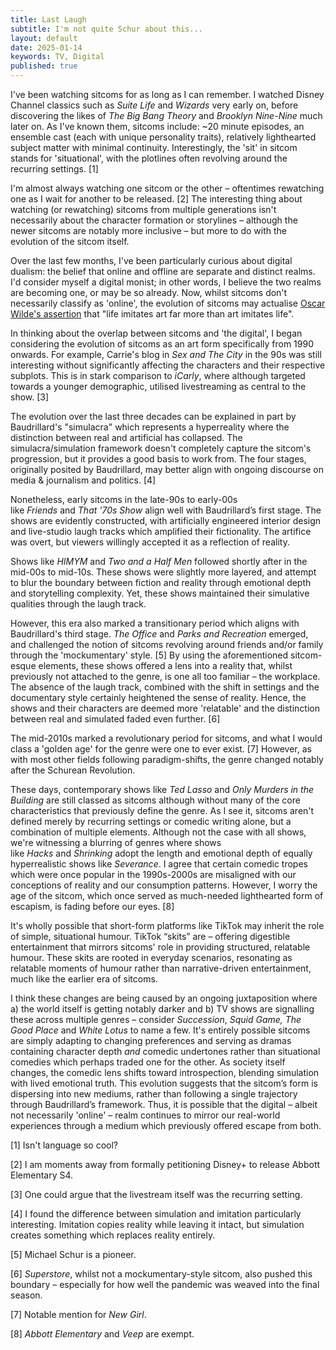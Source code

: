 ```yaml
---
title: Last Laugh
subtitle: I'm not quite Schur about this...
layout: default
date: 2025-01-14
keywords: TV, Digital
published: true
---
```


I've been watching sitcoms for as long as I can remember. I watched Disney Channel classics such as _Suite Life_ and _Wizards_ very early on, before discovering the likes of _The Big Bang Theory_ and _Brooklyn Nine-Nine_ much later on. As I've known them, sitcoms include: ~20 minute episodes, an ensemble cast (each with unique personality traits), relatively lighthearted subject matter with minimal continuity. Interestingly, the 'sit' in sitcom stands for 'situational', with the plotlines often revolving around the recurring settings. \[1\]

I'm almost always watching one sitcom or the other – oftentimes rewatching one as I wait for another to be released. \[2\] The interesting thing about watching (or rewatching) sitcoms from multiple generations isn't necessarily about the character formation or storylines – although the newer sitcoms are notably more inclusive – but more to do with the evolution of the sitcom itself.

Over the last few months, I've been particularly curious about digital dualism: the belief that online and offline are separate and distinct realms. I'd consider myself a digital monist; in other words, I believe the two realms are becoming one, or may be so already. Now, whilst sitcoms don't necessarily classify as 'online', the evolution of sitcoms may actualise [Oscar Wilde's assertion](http://virgil.org/dswo/courses/novel/wilde-lying.pdf) that "life imitates art far more than art imitates life".

In thinking about the overlap between sitcoms and 'the digital', I began considering the evolution of sitcoms as an art form specifically from 1990 onwards. For example, Carrie's blog in _Sex and The City_ in the 90s was still interesting without significantly affecting the characters and their respective subplots. This is in stark comparison to _iCarly_, where although targeted towards a younger demographic, utilised livestreaming as central to the show. \[3\]

The evolution over the last three decades can be explained in part by Baudrillard's "simulacra" which represents a hyperreality where the distinction between real and artificial has collapsed. The simulacra/simulation framework doesn't completely capture the sitcom's progression, but it provides a good basis to work from. The four stages, originally posited by Baudrillard, may better align with ongoing discourse on media & journalism and politics. \[4\]

Nonetheless, early sitcoms in the late-90s to early-00s like _Friends_ and _That '70s Show_ align well with Baudrillard’s first stage. The shows are evidently constructed, with artificially engineered interior design and live-studio laugh tracks which amplified their fictionality. The artifice was overt, but viewers willingly accepted it as a reflection of reality.

Shows like _HIMYM_ and _Two and a Half Men_ followed shortly after in the mid-00s to mid-10s. These shows were slightly more layered, and attempt to blur the boundary between fiction and reality through emotional depth and storytelling complexity. Yet, these shows maintained their simulative qualities through the laugh track.

However, this era also marked a transitionary period which aligns with Baudrillard's third stage. _The Office_ and _Parks and Recreation_ emerged, and challenged the notion of sitcoms revolving around friends and/or family through the 'mockumentary' style. \[5\] By using the aforementioned sitcom-esque elements, these shows offered a lens into a reality that, whilst previously not attached to the genre, is one all too familiar – the workplace. The absence of the laugh track, combined with the shift in settings and the documentary style certainly heightened the sense of reality. Hence, the shows and their characters are deemed more 'relatable' and the distinction between real and simulated faded even further. \[6\]

The mid-2010s marked a revolutionary period for sitcoms, and what I would class a 'golden age' for the genre were one to ever exist. \[7\] However, as with most other fields following paradigm-shifts, the genre changed notably after the Schurean Revolution.

These days, contemporary shows like _Ted Lasso_ and _Only Murders in the Building_ are still classed as sitcoms although without many of the core characteristics that previously define the genre. As I see it, sitcoms aren't defined merely by recurring settings or comedic writing alone, but a combination of multiple elements. Although not the case with all shows, we're witnessing a blurring of genres where shows like _Hacks_ and _Shrinking_ adopt the length and emotional depth of equally hyperrealistic shows like _Severance_. I agree that certain comedic tropes which were once popular in the 1990s-2000s are misaligned with our conceptions of reality and our consumption patterns. However, I worry the age of the sitcom, which once served as much-needed lighthearted form of escapism, is fading before our eyes. [8]

It's wholly possible that short-form platforms like TikTok may inherit the role of simple, situational humour. TikTok “skits” are – offering digestible entertainment that mirrors sitcoms' role in providing structured, relatable humour. These skits are rooted in everyday scenarios, resonating as relatable moments of humour rather than narrative-driven entertainment, much like the earlier era of sitcoms.

I think these changes are being caused by an ongoing juxtaposition where a) the world itself is getting notably darker and b) TV shows are signalling these across multiple genres – consider _Succession_, _Squid Game, The Good Place_ and _White Lotus_ to name a few. It's entirely possible sitcoms are simply adapting to changing preferences and serving as dramas containing character depth _and_ comedic undertones rather than situational comedies which perhaps traded one for the other. As society itself changes, the comedic lens shifts toward introspection, blending simulation with lived emotional truth. This evolution suggests that the sitcom’s form is dispersing into new mediums, rather than following a single trajectory through Baudrillard’s framework. Thus, it is possible that the digital – albeit not necessarily 'online' – realm continues to mirror our real-world experiences through a medium which previously offered escape from both.

\[1\] Isn't language so cool?

\[2\] I am moments away from formally petitioning Disney+ to release Abbott Elementary S4.

\[3\] One could argue that the livestream itself was the recurring setting.

\[4\] I found the difference between simulation and imitation particularly interesting. Imitation copies reality while leaving it intact, but simulation creates something which replaces reality entirely.

\[5\] Michael Schur is a pioneer.

\[6\] _Superstore_, whilst not a mockumentary-style sitcom, also pushed this boundary – especially for how well the pandemic was weaved into the final season.

\[7\] Notable mention for _New Girl_.

\[8\] _Abbott Elementary_ and _Veep_ are exempt.
